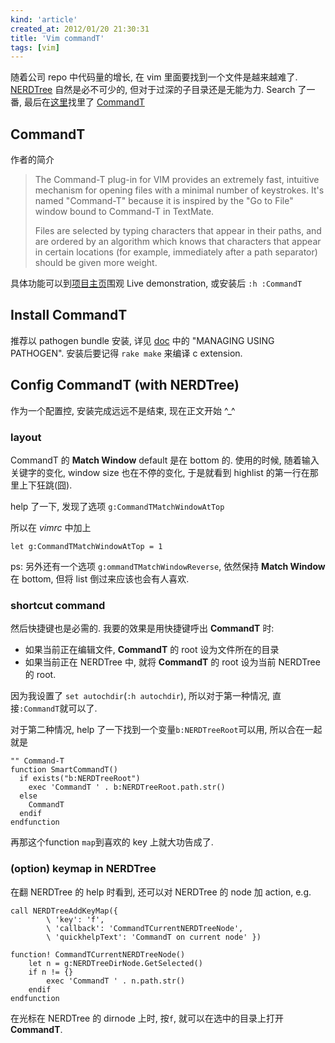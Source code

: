 ```yaml
---
kind: 'article'
created_at: 2012/01/20 21:30:31
title: 'Vim commandT'
tags: [vim]
---
```

随着公司 repo 中代码量的增长, 在 vim 里面要找到一个文件是越来越难了. [NERDTree][] 自然是必不可少的, 但对于过深的子目录还是无能为力. Search 了一番, 最后在[这里](http://stevelosh.com/blog/2010/09/coming-home-to-vim/#peepopen)找里了 [CommandT][]

## CommandT

作者的简介
> The Command-T plug-in for VIM provides an extremely fast, intuitive mechanism for opening files with a minimal number of keystrokes. It's named "Command-T" because it is inspired by the "Go to File" window bound to Command-T in TextMate.
>
> Files are selected by typing characters that appear in their paths, and are ordered by an algorithm which knows that characters that appear in certain locations (for example, immediately after a path separator) should be given more weight.

具体功能可以到[项目主页][CommandT]围观 Live demonstration, 或安装后 `:h :CommandT`

## Install CommandT

推荐以 pathogen bundle 安装, 详见 [doc](http://git.wincent.com/command-t.git/blob_plain/HEAD:/doc/command-t.txt) 中的 "MANAGING USING PATHOGEN".  安装后要记得 `rake make` 来编译 c extension.

## Config CommandT (with NERDTree)

作为一个配置控, 安装完成远远不是结束, 现在正文开始 ^\_^

### layout

CommandT 的 __Match Window__ default 是在 bottom 的. 使用的时候, 随着输入关键字的变化, window size 也在不停的变化, 于是就看到 highlist 的第一行在那里上下狂跳(囧).

help 了一下, 发现了选项 `g:CommandTMatchWindowAtTop`

所以在 *vimrc* 中加上

    let g:CommandTMatchWindowAtTop = 1

ps: 另外还有一个选项 `g:ommandTMatchWindowReverse`, 依然保持 __Match Window__ 在 bottom, 但将 list 倒过来应该也会有人喜欢.

### shortcut command

然后快捷键也是必需的. 我要的效果是用快捷键呼出 __CommandT__ 时:

* 如果当前正在编辑文件, __CommandT__ 的 root 设为文件所在的目录
* 如果当前正在 NERDTree 中, 就将 __CommandT__ 的 root 设为当前 NERDTree 的 root.

因为我设置了 `set autochdir`(`:h autochdir`), 所以对于第一种情况, 直接`:CommandT`就可以了.

对于第二种情况, help 了一下找到一个变量`b:NERDTreeRoot`可以用, 所以合在一起就是

    "" Command-T
    function SmartCommandT()
      if exists("b:NERDTreeRoot")
        exec 'CommandT ' . b:NERDTreeRoot.path.str()
      else
        CommandT
      endif
    endfunction

再那这个function `map`到喜欢的 key 上就大功告成了.

### (option) keymap in NERDTree

在翻 NERDTree 的 help 时看到, 还可以对 NERDTree 的 node 加 action, e.g.

    call NERDTreeAddKeyMap({
            \ 'key': 'f',
            \ 'callback': 'CommandTCurrentNERDTreeNode',
            \ 'quickhelpText': 'CommandT on current node' })

    function! CommandTCurrentNERDTreeNode()
        let n = g:NERDTreeDirNode.GetSelected()
        if n != {}
            exec 'CommandT ' . n.path.str()
        endif
    endfunction

在光标在 NERDTree 的 dirnode 上时, 按`f`, 就可以在选中的目录上打开 __CommandT__.


[NERDTree]: http://github.com/scrooloose/nerdtree
[CommandT]: https://wincent.com/products/command-t
